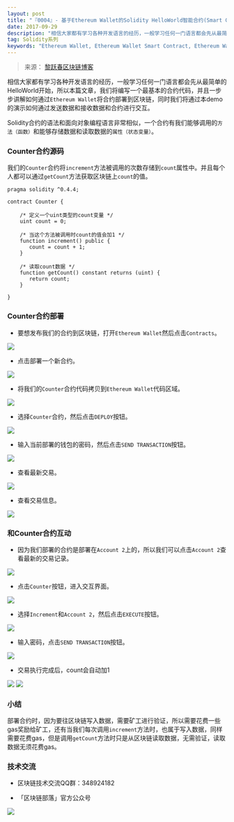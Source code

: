 ```yaml
---
layout: post
title: "『0004』- 基于Ethereum Wallet的Solidity HelloWorld智能合约(Smart Contract)"
date: 2017-09-29
description: "相信大家都有学习各种开发语言的经历，一般学习任何一门语言都会先从最简单的HelloWorld开始，所以本篇文章，我们将编写一个最基本的合约代码，并且一步步讲解如何通过`Ethereum Wallet`将合约部署到区块链，同时我们将通过本demo的演示如何通过发送数据和接收数据和合约进行交互。"
tag: Solidity系列
keywords: "Ethereum Wallet, Ethereum Wallet Smart Contract, Ethereum Wallet 部署智能合约"
---
```



>来源： [黎跃春区块链博客](http://liyuechun.org)

相信大家都有学习各种开发语言的经历，一般学习任何一门语言都会先从最简单的HelloWorld开始，所以本篇文章，我们将编写一个最基本的合约代码，并且一步步讲解如何通过`Ethereum Wallet`将合约部署到区块链，同时我们将通过本demo的演示如何通过发送数据和接收数据和合约进行交互。

Solidity合约的语法和面向对象编程语言非常相似，一个合约有我们能够调用的`方法（函数）`和能够存储数据和读取数据的`属性（状态变量）`。

### Counter合约源码

我们的`Counter`合约将`increment`方法被调用的次数存储到`count`属性中。并且每个人都可以通过`getCount`方法获取区块链上`count`的值。

```
pragma solidity ^0.4.4;

contract Counter {

    /* 定义一个uint类型的count变量 */
    uint count = 0;

    /* 当这个方法被调用时count的值会加1 */
    function increment() public {
       count = count + 1;
    }

    /* 读取count数据 */
    function getCount() constant returns (uint) {
       return count;
    }

}
```

### Counter合约部署

- 要想发布我们的合约到区块链，打开`Ethereum Wallet`然后点击`Contracts`。

![](http://om1c35wrq.bkt.clouddn.com/WX20170929-103529@2x.png)

- 点击部署一个新合约。

![](http://om1c35wrq.bkt.clouddn.com/WX20170929-103911@2x.png)

- 将我们的`Counter`合约代码拷贝到`Ethereum Wallet`代码区域。

![](http://om1c35wrq.bkt.clouddn.com/WX20170929-104135@2x.png)

- 选择`Counter`合约，然后点击`DEPLOY`按钮。

![](http://om1c35wrq.bkt.clouddn.com/WX20170929-104401@2x.png)

- 输入当前部署的钱包的密码，然后点击`SEND TRANSACTION`按钮。

![](http://om1c35wrq.bkt.clouddn.com/WX20170929-104603@2x.png)

- 查看最新交易。

![](http://om1c35wrq.bkt.clouddn.com/WX20170929-105351@2x.png)

- 查看交易信息。

![](http://om1c35wrq.bkt.clouddn.com/WX20170929-105526@2x.png)


### 和Counter合约互动

- 因为我们部署的合约是部署在`Account 2`上的，所以我们可以点击`Account 2`查看最新的交易记录。

![](http://om1c35wrq.bkt.clouddn.com/WX20170929-110122@2x.png)

- 点击`Counter`按钮，进入交互界面。

![](http://om1c35wrq.bkt.clouddn.com/WX20170929-110313@2x.png)

- 选择`Increment`和`Account 2`，然后点击`EXECUTE`按钮。

![](http://om1c35wrq.bkt.clouddn.com/WX20170929-110529@2x.png)

- 输入密码，点击`SEND TRANSACTION`按钮。

![](http://om1c35wrq.bkt.clouddn.com/WX20170929-110714@2x.png)

- 交易执行完成后，count会自动加1

![](http://om1c35wrq.bkt.clouddn.com/WX20170929-111005@2x.png)
![](http://om1c35wrq.bkt.clouddn.com/WX20170929-111217@2x.png)

### 小结

部署合约时，因为要往区块链写入数据，需要矿工进行验证，所以需要花费一些gas奖励给矿工，还有当我们每次调用`increment`方法时，也属于写入数据，同样需要花费gas，但是调用`getCount`方法时只是从区块链读取数据，无需验证，读取数据无须花费gas。



### 技术交流

- 区块链技术交流QQ群：348924182

- 「区块链部落」官方公众号

![](http://om1c35wrq.bkt.clouddn.com/%E5%8C%BA%E5%9D%97%E9%93%BE%E9%83%A8%E8%90%BD.png)






